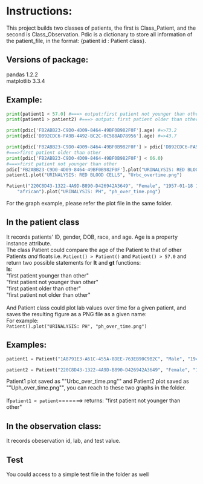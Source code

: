 # Instructions: 
This project builds two classes of patients, the first is Class_Patient, and the second is Class_Observation. Pdic is a dictionary to store all information of the patient_file, in the
format: {patient id : Patient class}.
## Versions of package:
pandas            1.2.2
<br>
matplotlib        3.3.4

## Example:
```python
print(patient1 < 57.0) #===> output:first patient not younger than other
print(patient1 > patient2) #===> output: first patient older than other

print(pdic['FB2ABB23-C9D0-4D09-8464-49BF0B982F0F'].age) #=>73.2
print(pdic['DB92CDC6-FA9B-4492-BC2C-0C588AD78956'].age) #=>43.7

print(pdic['FB2ABB23-C9D0-4D09-8464-49BF0B982F0F'] > pdic['DB92CDC6-FA9B-4492-BC2C-0C588AD78956')
#===>first patient older than other
print(pdic['FB2ABB23-C9D0-4D09-8464-49BF0B982F0F'] < 66.0)
#===>first patient not younger than other
pdic['FB2ABB23-C9D0-4D09-8464-49BF0B982F0F'].plot("URINALYSIS: RED BLOOD CELLS", "111.png")
patient1.plot("URINALYSIS: RED BLOOD CELLS", "Urbc_overtime.png")

Patient("220C8D43-1322-4A9D-B890-D426942A3649", "Female", "1957-01-18 19:51:12.917000", \
    "african").plot("URINALYSIS: PH", "ph_over_time.png")
```
For the graph example, please refer the plot file in the same folder.

## In the patient class
It records patients' ID, gender, DOB, race, and age. Age is a property instance attribute. 
<br>
The class Patient could compare the age of the Patient to that of other Patients _and_ floats
i.e. `Patient() > Patient()` and `Patient() > 57.0` and return two possible statements for __lt__ and __gt__ functions:
<br>__ls__:
<br> "first patient younger than other"
<br>"first patient not younger than other"
<br> "first patient older than other"
<br>"first patient not older than other"
<br><br>
And Patient class could plot lab values over time for a given patient, and saves the resulting figure as a PNG file as a given name:
<br>
For example: 
<br>`Patient().plot("URINALYSIS: PH", "ph_over_time.png")`

## Examples:

```python
patient1 = Patient("1A8791E3-A61C-455A-8DEE-763EB90C9B2C", "Male", "1947-01-18 19:51:12.917000", "african")

patient2 = Patient("220C8D43-1322-4A9D-B890-D426942A3649", "Female", "1957-01-18 19:51:12.917000", "african")
```

Patient1 plot saved as ""Urbc_over_time.png"" and Patient2 plot saved as ""Uph_over_time.png"", you can reach to these two graphs in the folder.
<br>
<br>
If```patient1 < patient```=======>
returns: "first patient not younger than other"

## In the observation class:
It records obeservation id, lab, and test value.

## Test
You could access to a simple test file in the folder as well
